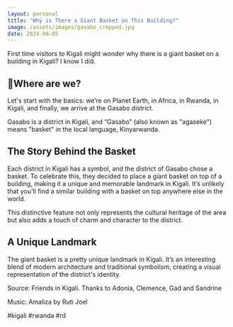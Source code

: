 ```yaml
---
layout: personal
title: "Why is There a Giant Basket on This Building?"
image: /assets/images/gasabo_cropped.jpg
date: 2024-08-05
---
```


First time visitors to Kigali might wonder why there is a giant basket on a building in Kigali? I know I did.

<!-- <video class="video-site" width="50%" height="500px"  preload="auto" controls>
  <source src="{{ '/assets/videos/gasabo_basket.mp4' | relative_url }}" type="video/mp4">
  Your browser does not support the video tag.
</video> -->

## 📍Where are we?

Let's start with the basics: we’re on Planet Earth, in Africa, in Rwanda, in Kigali, and finally, we arrive at the Gasabo district.

Gasabo is a district in Kigali, and “Gasabo” (also known as "agaseke") means "basket" in the local language, Kinyarwanda.

## The Story Behind the Basket

Each district in Kigali has a symbol, and the district of Gasabo chose a basket. To celebrate this, they decided to place a giant basket on top of a building, making it a unique and memorable landmark in Kigali. It’s unlikely that you'll find a similar building with a basket on top anywhere else in the world.

This distinctive feature not only represents the cultural heritage of the area but also adds a touch of charm and character to the district.

## A Unique Landmark

The giant basket is a pretty unique landmark in Kigali. It’s an interesting blend of modern architecture and traditional symbolism, creating a visual representation of the district's identity.

Source: Friends in Kigali. Thanks to Adonia, Clemence, Gad and Sandrine

Music: Amaliza by Ruti Joel

#kigali #rwanda #rd
